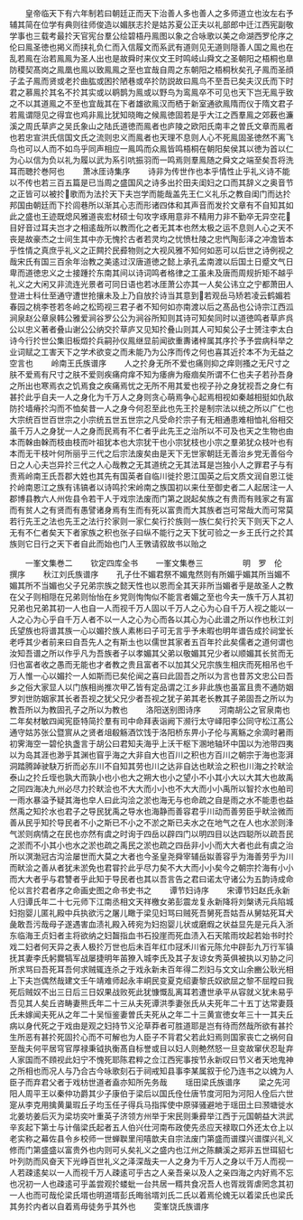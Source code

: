 <!-- { "loadSidebar": true } -->
　　皇帝临天下有六年制若曰朝廷正而天下治善人多也善人之多师道立也汝左右予辅其简在位学有典则往师俊造以媚朕志扵是姑苏夏公正夫以礼部郎中迁江西宪副敬学事也三载考最扵天官宪台羣公绘碧梧丹鳯图以象之合咏歌以美之命湖西罗伦序之伦曰鳯圣徳也掲义而挟礼负仁而入信履文而系武有道则见无道则隠善人国之鳯也在乱若鳯在治若鳯鳯为圣人出也是故舜时来仪文王时鸣岐山舜文之圣朝阳之梧桐也臯防稷契髙岗之鳯凰也鳯以致鳯鳯之至也宜哉自周之东朝阳之梧桐秋矣孔子鳯而圣顔子孟子鳯而贤或老扵曲肱或困扵陋巷或卒扵防説故曰鳯鸟不至吾已矣夫汉氏而下时君之慕鳯扵其名不扵其实或以鹖鹊为鳯或以野鸟为鸾鳯卒不可见也天下岂无鳯乎致之不以其道鳯之不至也宜哉其在下者雄欲鳯汉而栖于新室通欲鳯隋而仪于隋文君子若鳯谓隠见之得宜也鸡非鳯比犹知晓晦之候鳯徳固若是乎大江之西羣鳯之郊薮也濂溪之周氏草庐之吴氏象山之陆氏道徳而鳯者也庐陵之欧阳氏南丰之曽氏文章而鳯者也若忠宣洪氏信国文氏之流则忠义而鳯者也天理不息则人心不死鳯固圣徳然不离飞鸟也可以人而不如鸟乎同声相应一鳯鸣而众鳯皆鸣梧桐在朝阳矣侯其以徳为首以仁为心以信为负以礼为履以武为系引吭振羽而一鸣焉则羣鳯随之舜文之端至矣吾将洗耳而聴扵巻阿也
　　萧冰厓诗集序
　　诗非为传世作也本乎情性止乎礼义诗不能以不传也若三百五篇是已当周之盛国风之诗多出扵田夫闺妇之口而其辞义之奥音节之正皆可以被扵歌而为法扵天下夫岂学而能哉盖先王仁义礼乐之教自闺门而达扵邦国由朝廷而下扵闾巷所以渐其心志而形诸四体和其声音而发扵文章有不自知其如此之盛也王迹既熄风雅道丧宏材硕士句攻字琢用意非不精用力非不勤卒无异空花目好音过耳夫岂才之相逺哉所以教而化之者无其本也然太极之运不息则人心之天不丧是故豪杰之士间生其中亦无愧扵古者若灵均之忧愤杜陵之忠忾陶彭泽之冲澹皆本乎性情之真庶乎礼义之正闗扵民彛物则之大视风雅不知何如恶可以后世之诗例视之哉宋氏有国三百余年治教之美逺过汉唐道徳之懿上承孔孟南渡以后国土日蹙文气日卑而道徳忠义之士接踵扵东南其间以诗词鸣者格律之工虽未及唐而周规折矩不越乎礼义之大闲又非流连光景者可同日语也若冰厓萧公亦其一人矣公讳立之宁都萧田人登进士科仕至通守遭世抢攘未及上乃自放扵诗当其意到若观岳马矫若凌云鹤媚若春园之桃李苍若冬岭之松筠视三君子者不知何如亦南渡以后之髙品也公诗宗江西泒涧泉赵公章泉韩公雅爱涧谷罗公公为涧谷所知则其诗可知矣同时以道徳鸣者草庐呉公以忠义著者叠山谢公公纳交扵草庐又见知扵叠山则其人可知矣公子士赟注李太白诗今行扵世公集旧板燬扵兵嗣孙仪鳯继显前闻欲重夀诸梓属其序扵予予尝病科举之业词赋之工害天下之学术欲变之而未能乃为公序而传之何也喜其近扵本不为无益之空言也
　　岭南王氏族谱序
　　人之扵身无所不爱也痛则抑之痒则搔之无尺寸之肤不爱焉有尺寸之肤不爱则疾痛疴痒不知为痿痹为癈痼矣所谓不仁也夫子若孙吾身之所出也寒焉衣之饥焉食之疾痛焉忧之无所不用其爱也视子孙之身犹视吾之身仁有甚扵此乎自夫一人之身化为千万人之身则贪心萌焉争心起焉相视如秦越相挺如仇敌防扵墙瘠扵沟而不恤矣昔一人之身今何忍至此也先王扵是制宗法以统之所以广仁也大宗统百世百世宗之小宗统五世五世宗之凡受命扵宗子有无相通患难相恤礼俗相交虽千万人之身犹一人之身而民焉有不仁者乎此先王之治所以不可及也天之生物也由本而榦由榦而枝由枝而叶祖犹本也大宗犹干也小宗犹枝也小宗之羣弟犹众枝叶也有本而无干枝叶何所丽乎三代之后宗法废矣由是天下无世家朝廷无善治乡党无善俗今日之人心夫岂异扵三代之人心哉教之无其道统之无其法耳是岂独小人之罪君子与有责焉岭南王氏吾郡大姓也其先有国英者自临川徙扵恩江国英之后文质文润自恩江徙扵岭南恩江之族有讳镐者以诗鸣扵宋岭南之族国初以来仕至御史者二人起居注一人郡博县教六人州佐县令若干人于戏宗法废而门第之説起矣族之有贵而有贱家之有富而有贫人之有贤而有愚譬诸身焉有生而有死以富贵而大其族者岂可常哉大而可常莫若行先王之法也先王之法行扵家则一家仁矣行扵族则一族仁矣行扵天下则天下之人无有不仁者矣天下者家族之积也张子曰纵不能行之天下犹可验之一乡王氏行之扵其族则它日行之天下者自此而始也门人王斆请叙故书以贻之








　　一峯文集巻二
　　钦定四库全书
　　一峯文集巻三　　　　　明　罗　伦　撰序
　　秋江刘氏族谱序
　　孔子仕不媚君祭不媚鬼然则有所媚乎媚其所当媚不媚其所不当媚也父子兄弟宗族之懿天性也以恩而全其天非所当媚者乎是故圣人之教在父子则相隠在兄弟则怡怡在乡党则恂恂似不能言者媚之至也今夫一族千万人其初兄弟也兄弟其初一人也自一人而视千万人固以千万人之心为心自千万人视之能以一人之心为心乎自千万人者不以一人之心为心而各以其心为心此谱之所以作也秋江刘氏望族也将谱其族一心以媚扵族人素彬曰子可无言乎予未暇也明年谱告成扵祠堂长老呼其少者前来曰自吾先人之有斯圡也以儒世其家者五百年扵此矣儒者之道何谓也汝知吾谱之所以作乎凡为吾族者子以孝媚其父弟以敬媚其兄少者以顺媚其长贫而无归也富者收之愚而无能也才者教之贵且富者不以加其父兄宗族生相庆而死相吊也千万人惟一心以媚扵一人如斯而已矣伦闻之喜曰此固吾之所以为言也昔苏文忠公曰吾乡之俗大家显人以门族相尚推次甲乙皆有定品谓之江乡非此族也虽富且贵不通防姻罗刘世防姻家其长者吾视之犹父兄少者吾视之犹子弟其老长教其子弟固吾之所以为教吾所以为教固孔子之所以为教也
　　洛阳送别图诗序
　　河南胡公之官泉南也二年矣材敏四闻宪臣特简扵羣有司中命拜表诣阙下濒行太守峄阳李公同守松江髙公通守姑苏张公暨賔从之贤者俎殽觞酒饮饯于洛阳桥东畀小子伦与离觞之余滴时暑雨初霁海空一碧伦执盏言于胡公曰君知夫海乎上沃干枢下溷地轴环中国以为池带四夷以为岛其涯也渺乎其渊也窅乎海之大非自大也百川之积也方百川之朝宗于海也澎湃洞踏腾踔驶駃万折而必东川不自知其劳也川之达非自达也畎浍之积也川海之扵畎浍泰山之扵丘垤也孰大而孰小也小也大之朔大也小之望小不小其小大以大其大也故禹之同四海决九州必尽力扵畎浍也不大大而小小也不大大而小小禹所以智扵水也舶司一雨水暴溢予疑其海也皁人曰此沟浍之淤也海无与也命疏之自是雨之水不能患也益然禹之知扵水也君子之导民犹禹之导水也海静而善容君乎川动而善劳臣乎畎浍微而善从民乎知扵导民者不小之斯已不小之不淤之斯已夫水之在地气之在人也水淤则浲气淤则病情之在民也亦然有虞之时询于四岳以辟四门以明四目以达四聪所以疏吾民之淤而不小其小也水之淤也疏之禹民之淤也疏之四岳非小小而大大者也此有虞之治所以溟渤冠古沟浍屡世而大莫之大者也今圣皇尧舜宰辅岳姒善容乎为海善劳乎为川而畎浍之善从者犹未淤免也君甞扵此乎尽力矣不大大而小小矣今之朝宗扵海有小小而大大者乎与君讐者乎此知于导民者也其以吾言告之君曰诺太守诸公为五韵诗成命伦以言扵君者序之命画史图之命书史书之
　　谭节妇诗序
　　宋谭节妇赵氏永新人归谭氏年二十七元师下江南丞相文天祥檄女弟彭震龙复永新降将刘槃诱元兵陷城妇抱婴儿匿礼殿中兵执欲污之屠儿瞰于梁见妇骂曰贼死吾舅死吾姑吾从舅姑死耳犬彘敢吾污哉母子遂遇害血渍礼殿入砖宛为妇抱婴儿状或磨煆之状益显先是元兵入浙东临海王贞妇者主将欲纳之妇齧指血书石投崖而死血渍入石天隂雨坟起若始书时扵戏二妇者何天异之表人极扵万世也后未百年红巾冦禾川省元陈允中辟彭九万行军镇抚其妻李氏躬爨犒军战屡捷明年苖獠入城李氏及其子友谅女秀英俱被执以刃胁之问所求骂曰吾死耳吾何求贼辄连杀之于戏永新未百年得二烈妇与文文山余豳公耿光相上下夫岂偶然哉建文壬午靖难师起永丰峒民变夏克绍妻黎氏奴欲屈之黎不屈瞠曰我死后贼奴不出三日后三日奴果战败死此犹慷慨乱离耳若遭世承平从容就义犹未易乎吾见其人矣丘咨畴妻熊氏年二十三从夫死谭洪季妻张氏从夫死年二十五丁达常妻聂氏未嫁闻夫死从之年二十吴恒鉴妻曽氏夫死从之年二十三黄宣徳女年三十一其夫丘病以身代死之于戏由是观之妇持节义沦草莽者可胜道耶是岂有待而然哉所欲有甚扵生所恶有甚扵死固扵心而不可解也为人臣子不背君父若此妇焉则国家丧亡之祸何自至哉夫何平居穹官厚禄秉钺执衡髙自标誉或目以妇人则艴然怒一旦变故窜伏忍耻弃人家国而不頋视此妇宁不愧死耶陈君粹之佥江西宪事按节永新叹曰节义者天地鬼神之所相也而况人与乃合古今咏歌刻石于祠戒知县事李某属叙于伦乃连书之以媿为人臣子而弃君父者于戏枋世道者盍亦知所先务哉
　　瑶田梁氏族谱序
　　梁之先河阳人周平王以秦仲功爵其少子康伯于梁后以国氏佺仕唐节度河阳为河阳人佺后六世寔从李克用擒黄巢瑕丘子均玉任子得兵马指挥使中原驿骚避地于瑶田土曰滪塘徙水北姜坊姜后灭为梁坊奕叶重英子济领方州举于宋民则秉彛举江西于元国朝益大洪武辛亥起下第士与计偕梁氏起者五人伯兴仕河南布政使先丞应天禄取口外还太仓上以老实称之幕佐县令乡校师一世蝉聫里闬嘻歆夫自宗法废门第盛而谱牒兴谱牒兴礼义修而门第盛盛以富贵外也内则可乆矣礼义之盛内也江州之陈麟溪之郑非五世珥貂七叶列防而风奋天下光峥百世礼义之泽深哉夫一人之身为千万人之身以千万人而视一人若疎逺矣以一人而视千万人疎逺可乎古之人亲吾亲以及人之亲四海之内好焉不忘也况初一人也疎逺可乎盖尝观扵蝼蚍一台共居一糈共食况吾人也胥戕胥虐罔念其初一人也而可哉伦梁氏壻也明道壻彭氏晦翁壻刘氏二氏以着焉伦媿无以着梁氏也梁氏其务扵内者以自着焉毋徒务乎其外也
　　雯峯饶氏族谱序
